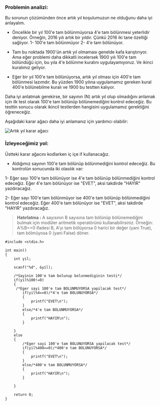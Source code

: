 ﻿### Problemin analizi:
Bu sorunun çözümünden önce artık yıl koşulumuzun ne olduğunu daha iyi anlayalım.

* Öncelikle bir yıl 100'e tam bölünmüyorsa 4'e tam bölünmesi yeterlidir deniyor. Örneğin, 2016 yılı artık bir yıldır. Çünkü 2016 iki tane özelliği sağlıyor.
1- 100'e tam bölünmüyor
2- 4'e tam bölünüyor.

* Tam bu noktada 1900'ün artık yıl olmaması genelde kafa karıştırıyor. Ama eğer problemi daha dikkatli incelersek 1900 yılı 100'e tam bölündüğü için, bu yıla 4'e bölünme kuralını uygulayamıyoruz. Ve ikinci kuralımız geliyor.

* Eğer bir yıl 100'e tam bölünüyorsa, artık yıl olması için 400'e tam bölünmesi lazımdır. Bu yüzden 1900 yılına uygulamamız gereken kural 400'e bölünebilme kuralı ve 1900 bu testten kalıyor.

Daha iyi anlatmak gerekirse, bir sayının (N) artık yıl olup olmadığını anlamak için ilk test olarak 100'e tam bölünüp bölünemediğini kontrol edeceğiz. Bu testtin sonucu olarak ikincil testlerden hangisini uygulamamız gerektiğini öğreneceğiz.

Aşağıdaki karar ağacı daha iyi anlamanız için yardımcı olabilir:

![Artık yıl karar ağacı](/static/resources/003/artik_yil.png)

### İzleyeceğimiz yol:
Üstteki karar ağacını kodlarken iç içe if kullanacağız.
* Aldığımız sayının 100'e tam bölünüp bölünmediğini kontrol edeceğiz. Bu kontrolün sonucunda iki olasılık var:

1- Eğer sayı 100'e tam bölünüyor ise 4'e tam bölünüp bölünmediğini kontrol edeceğiz. Eğer 4'e tam bölünüyor ise "EVET", aksi takdirde "HAYIR" yazdıracağız.

2- Eğer sayı 100'e tam bölünmüyor ise 400'e tam bölünüp bölünmediğini kontrol edeceğiz. Eğer 400'e tam bölünüyor ise "EVET", aksi takdirde "HAYIR" yazdıracağız.

> **Hatırlatma :** A sayısının B sayısına tam bölünüp bölünemediğini bulmak için modüler aritmetik operatörünü kullanabilirsiniz.
>Örneğin: A%B==0 ifadesi B, A'yı tam bölüyorsa 0 harici bir değer (yani True), tam bölmüyosa 0 (yani False) döner.

~~~~{.c}
#include <stdio.h>

int main()
{
    int yil;

    scanf("%d", &yil);

    /*Sayinin 100'e tam bolunup bolunmediginin testi*/
    if(yil%100!=0)
    {
     /*Eger sayi 100'e tam BOLUNMUYORSA yapilacak test*/
        if(yil%4==0)/*4'e tam BOLUNUYORSA*/
        {
            printf("EVET\n");
        }
        else/*4'e tam BOLUNMUYORSA*/
        {
            printf("HAYIR\n");
        }

    }
    else
    {
        /*Eger sayi 100'e tam BOLUNUYORSA yapilacak test*/
        if(yil%400==0)/*400'e tam BOLUNUYORSA*/
        {
            printf("EVET\n");
        }
        else/*400'e tam BOLUNMUYORSA*/
        {
            printf("HAYIR\n");
        }

    }

    return 0;
}
~~~~
